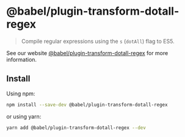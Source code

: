 # @babel/plugin-transform-dotall-regex

> Compile regular expressions using the `s` (`dotAll`) flag to ES5.

See our website [@babel/plugin-transform-dotall-regex](https://babeljs.io/docs/en/next/babel-plugin-transform-dotall-regex.html) for more information.

## Install

Using npm:

```sh
npm install --save-dev @babel/plugin-transform-dotall-regex
```

or using yarn:

```sh
yarn add @babel/plugin-transform-dotall-regex --dev
```
